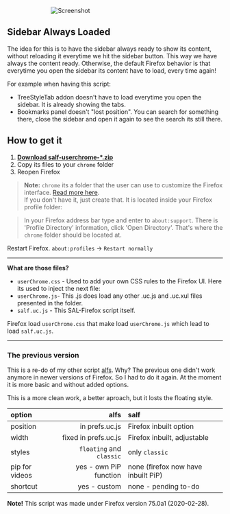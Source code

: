 &nbsp;&nbsp;&nbsp;&nbsp;&nbsp;&nbsp;&nbsp;&nbsp;&nbsp;&nbsp;&nbsp;&nbsp;&nbsp;&nbsp;&nbsp;&nbsp;&nbsp;&nbsp;&nbsp;&nbsp;&nbsp;&nbsp;&nbsp;&nbsp;&nbsp;&nbsp;![Screenshot](https://i.imgur.com/F1StTk6.gif)

## Sidebar Always Loaded  
The idea for this is to have the sidebar always ready to show its content, without reloading it everytime we hit the sidebar button. This way we have always the content ready. Otherwise, the default Firefox behavior is that everytime you open the sidebar its content have to load, every time again!

For example when having this script: 
 * TreeStyleTab addon doesn't have to load everytime you open the sidebar. It is already showing the tabs.
 * Bookmarks panel doesn't "lost position". You can search for something there, close the sidebar and open it again to see the search its still there.

## How to get it
1. [**Download salf-userchrome-\*.zip**](https://github.com/thepante/SAL-Firefox/releases/latest)
2. Copy its files to your `chrome` folder
3. Reopen Firefox

> **Note:** `chrome` its a folder that the user can use to customize the Firefox interface. [Read more here](http://kb.mozillazine.org/index.php?title=UserChrome.css).  
If you don't have it, just create that. It is located inside your Firefox profile folder:

> In your Firefox address bar type and enter to `about:support`. There is 'Profile Directory' information, click 'Open Directory'. That's where the `chrome` folder should be located at.

Restart Firefox. `about:profiles` → `Restart normally`

----
**What are those files?**
 * `userChrome.css` - Used to add your own CSS rules to the Firefox UI. Here its used to inject the next file:
 * `userChrome.js`- This .js does load any other .uc.js and .uc.xul files presented in the folder.
 * `salf.uc.js` - This SAL-Firefox script itself.
 
 Firefox load `userChrome.css` that make load `userChrome.js` which lead to load `salf.uc.js`.
 
----
### The previous version

This is a re-do of my other script [alfs](https://github.com/thepante/alfs-firefox).
Why? The previous one didn't work anymore in newer versions of Firefox. So I had to do it again. At the moment it is more basic and without added options.

This is a more clean work, a better aproach, but it losts the floating style.

| option              | alfs | salf                                                                                                                    |  
| :---             | ---:    | :---                                                                                                                    |  
| position         | in prefs.uc.js | Firefox inbuilt option                                                                                        |  
| width            | fixed in prefs.uc.js  | Firefox inbuilt, adjustable    
| styles           | `floating` and `classic` | only `classic`
| pip for videos | yes - own PiP function | none (firefox now have inbuilt PiP)
| shortcut       | yes - custom       | none - pending to-do

**Note!**
This script was made under Firefox version 75.0a1 (2020-02-28).
